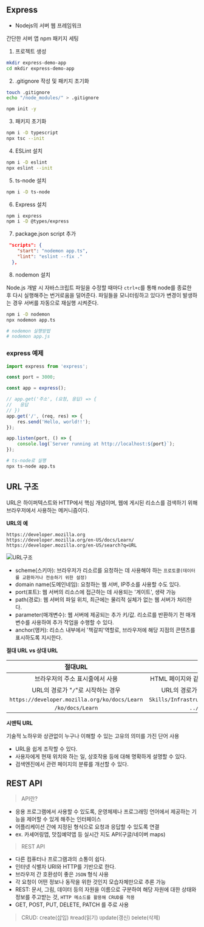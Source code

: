 ## Express
- Nodejs의 서버 웹 프레임워크

간단한 서버 앱 npm 패키지 세팅

1. 프로젝트 생성

```bash
mkdir express-demo-app
cd mkdir express-demo-app
```

2. .gitignore 작성 및 패키지 초기화
```bash
touch .gitignore
echo "/node_modules/" > .gitignore

npm init -y
```

3. 패키지 초기화
```bash
npm i -D typescript
npx tsc --init
```

4. ESLint 설치
```bash
npm i -D eslint
npx eslint --init
```

5. ts-node 설치 
```bash
npm i -D ts-node
```

6. Express 설치
```bash
npm i express
npm i -D @types/express
```

7. package.json script 추가
```json
 "scripts": {
    "start": "nodemon app.ts",
    "lint": "eslint --fix ."
  },
```

8. nodemon 설치

Node.js 개발 시 자바스크립트 파일을 수정할 때마다 `ctrl+c`를 통해 node를 종료한 후 다시 실행해주는 번거로움을 덜어준다. 파일들을 모니터링하고 있다가 변경이 발생하는 경우 서버를 자동으로 재실행 시켜준다.

```bash
npm i -D nodemon
npx nodemon app.ts

# nodemon 실행방법
# nodemon app.js
```

### express 예제
```ts
import express from 'express';

const port = 3000;

const app = express();

// app.get('주소', (요청, 응답) => {
//   응답
// })
app.get('/', (req, res) => {
	res.send('Hello, world!!');
});

app.listen(port, () => {
	console.log(`Server running at http://localhost:${port}`);
});
```

```bash
# ts-node로 실행
npx ts-node app.ts
```


## URL 구조

URL은 하이퍼텍스트와 HTTP에서 핵심 개념이며, 웹에 게시된 리소스를 검색하기 위해 브라우저에서 사용하는 메커니즘이다.

__URL의 예__

```docs
https://developer.mozilla.org
https://developer.mozilla.org/en-US/docs/Learn/
https://developer.mozilla.org/en-US/search?q=URL
```

![URL구조](https://developer.mozilla.org/en-US/docs/Learn/Common_questions/Web_mechanics/What_is_a_URL/mdn-url-all.png)

- scheme(스키마): 브라우저가 리소르를 요청하는 데 사용해야 하는 `프로토콜(데이터를 교환하거나 전송하기 위한 설정)`
- domain name(도메인네임): 요청하는 웹 서버, IP주소를 사용할 수도 있다.
- port(포트): 웹 서버의 리소스에 접근하는 데 사용되는 '게이트', 생략 가능
- path(경로): 웹 서버의 파일 위치, 최근에는 물리적 실체가 없는 웹 서버가 처리한다.
- parameter(매개변수): 웹 서버에 제공되는 추가 키/값. 리소르를 반환하기 전 매개변수를 사용하여 추가 작업을 수행할 수 있다.
- anchor(앵커): 리소스 내부에서 '책갈피'역할로, 브라우저에 해당 지점의 콘텐츠를 표시하도록 지시한다.

__절대 URL vs 상대 URL__

|절대URL|상대URL|
|:---:|:---:|
|브라우저의 주소 표시줄에서 사용|HTML 페이지와 같은 문서 내에서 사용되는 경우|
|URL의 경로가 "`/`"로 시작하는 경우|URL의 경로가 "`/`"로 시작하지 `않는` 경우|
|`https://developer.mozilla.org/ko/docs/Learn`|`Skills/Infrastructure/Understanding_URLs`|
|`/ko/docs/Learn`|`../CSS/display`|

__시맨틱 URL__

기술적 노하우와 상관없이 누구나 이해할 수 있는 고유의 의미를 가진 단어 사용

- URL을 쉽게 조작할 수 있다.
- 사용자에게 현재 위치와 하는 일, 상호작용 등에 대해 명확하게 설명할 수 있다.
- 검색엔진에서 관련 페이지의 분류를 개선할 수 있다.


## REST API

> API란?

-  응용 프로그램에서 사용할 수 있도록, 운영체제나 프로그래밍 언어에서 제공하는 기능을 제어할 수 있게 해주는 인터페이스
- 어플리케이션 간에 지정된 형식으로 요청과 응답할 수 있도록 연결
- ex. 카셰어링앱, 맛집예약앱 등 실시간 지도 API(구글/네이버 maps)

> REST API

- 다른 컴퓨터나 프로그램과의 소통이 쉽다.
- 인터넷 식별자 URI와 HTTP를 기반으로 한다.
- 브라우저 간 호환성이 좋은 `JSON` 형식 사용
- 각 요청이 어떤 정보나 동작을 위한 것인지 모습자체만으로 추론 가능
- REST: 문서, 그림, 데이터 등의 자원을 이름으로 구분하여 해당 자원에 대한 상태와 정보를 주고받는 것, `HTTP 메소드를 활용해 CRUD를 적용`
- GET, POST, PUT, DELETE, PATCH 를 주로 사용


> CRUD: 
`C`reate(삽입)
`R`read(읽기)
`U`pdate(갱신)
`D`elete(삭제)